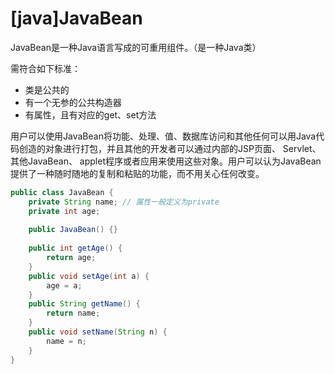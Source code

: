 # [java]JavaBean

JavaBean是一种Java语言写成的可重用组件。（是一种Java类）

需符合如下标准：

- 类是公共的
- 有一个无参的公共构造器
- 有属性，且有对应的get、set方法



用户可以使用JavaBean将功能、处理、值、数据库访问和其他任何可以用Java代码创造的对象进行打包，并且其他的开发者可以通过内部的JSP页面、 Servlet、其他JavaBean、 applet程序或者应用来使用这些对象。用户可以认为JavaBean提供了一种随时随地的复制和粘贴的功能，而不用关心任何改变。





```java
public class JavaBean {
	private String name; // 属性一般定义为private
	private int age;
    
	public JavaBean() {}
    
	public int getAge() {
		return age;
	}
	public void setAge(int a) {
		age = a;
	}
	public String getName() {
		return name;
	}
	public void setName(String n) {
		name = n;
	}
}
```

